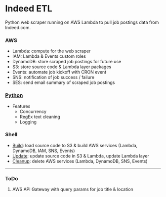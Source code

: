 # Indeed ETL
Python web scraper running on AWS Lambda to pull job postings data from Indeed.com.

### AWS
- Lambda: compute for the web scraper
- IAM: Lambda & Events custom roles
- DynamoDB: store scraped job postings for future use
- S3: store source code & Lambda layer packages
- Events: automate job kickoff with CRON event
- SNS: notification of job success / failure
- SES: send email summary of scraped job postings

### [Python](./src/main.py)
- Features
  - Concurrency
  - RegEx text cleaning
  - Logging

### Shell
- [Build](./build.sh): load source code to S3 & build AWS services (Lambda, DynamoDB, IAM, SNS, Events)
- [Update](./update.sh): update source code in S3 & Lambda, update Lambda layer
- [Cleanup](./cleanup.sh): delete AWS services (Lambda, DynamoDB, SNS, Events)

---

### ToDo
1. AWS API Gateway with query params for job title & location
